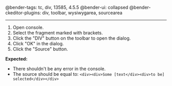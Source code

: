 @bender-tags: tc, div, 13585, 4.5.5
@bender-ui: collapsed
@bender-ckeditor-plugins: div, toolbar, wysiwygarea, sourcearea

----
1. Open console.
2. Select the fragment marked with brackets.
3. Click the "DIV" button on the toolbar to open the dialog.
4. Click "OK" in the dialog.
5. Click the "Source" button.

**Expected:**
* There shouldn't be any error in the console.
* The source should be equal to: `<div><div>Some [text</div><div>to be] selected</div></div>`
